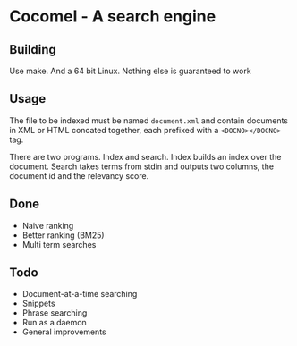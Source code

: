 # Cocomel - A search engine

## Building

Use make. And a 64 bit Linux. Nothing else is guaranteed to work

## Usage

The file to be indexed must be named `document.xml` and contain documents in XML or HTML concated together, each prefixed with a `<DOCNO></DOCNO>` tag.

There are two programs. Index and search. Index builds an index over the document. Search takes terms from stdin and outputs two columns, the document id and the relevancy score.

## Done

* Naive ranking
* Better ranking (BM25)
* Multi term searches

## Todo

* Document-at-a-time searching
* Snippets
* Phrase searching
* Run as a daemon
* General improvements
